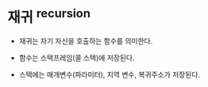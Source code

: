 # 재귀 <sup>recursion</sup>

* 재귀는 자기 자신을 호출하는 함수를 의미한다.

* 함수는 스택프레임(콜 스택)에 저장된다. 

* 스택에는 매개변수(파라미터), 지역 변수, 복귀주소가 저장된다.
